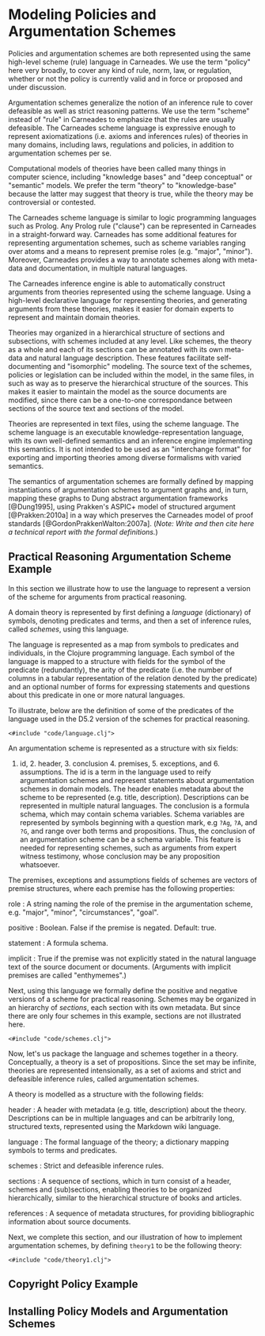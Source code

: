 
#  Modeling Policies and Argumentation Schemes

Policies and argumentation schemes are both represented using the same high-level scheme (rule) language in Carneades. We use the term "policy" here very broadly, to cover any kind of rule, norm, law, or regulation, whether or not the policy is currently valid and in force or proposed and under discussion.

Argumentation schemes generalize the notion of an inference rule to cover defeasible as well as strict reasoning patterns. We use the term "scheme" instead of "rule" in Carneades to emphasize that  the rules are usually defeasible. The Carneades scheme language is expressive enough to represent axiomatizations (i.e. axioms and inferences rules) of theories in many domains, including laws, regulations and policies, in addition to argumentation schemes per se. 

Computational models of theories have been called many things in computer science, including "knowledge bases" and "deep conceptual" or "semantic" models. We prefer the term "theory" to "knowledge-base" because the latter may suggest that theory is true, while the theory may be controversial or contested. 

The Carneades scheme language is similar to logic programming languages such as Prolog. Any Prolog rule ("clause") can be represented in Carneades in a straight-forward way. Carneades has some additional features for representing argumentation schemes, such as scheme variables ranging over atoms and a means to represent premise roles (e.g. "major", "minor"). Moreover, Carneades provides a way to annotate schemes along with meta-data and documentation, in multiple natural languages.  

The Carneades inference engine is able to automatically construct arguments from theories represented using the scheme language. Using a high-level declarative language for representing theories, and generating arguments from these theories, makes it easier for domain experts to represent and maintain domain theories.

Theories may organized in a hierarchical structure of sections and subsections, with schemes included at any level. Like schemes, the theory as a whole and each of its sections can be annotated with its own meta-data and natural language description. These features facilitate self-documenting and "isomorphic" modeling. The source text of the schemes, policies or legislation can be included within the model, in the same files, in such as way as to preserve the hierarchical structure of the sources. This makes it easier to maintain the model as the source documents are modified, since there can be a one-to-one correspondance between sections of the source text and sections of the model.

Theories are represented in text files, using the scheme language. The scheme language is an executable knowledge-representation language, with its own well-defined semantics and an inference engine implementing this semantics.  It is not intended to be used as an "interchange format" for exporting and importing theories among diverse formalisms with varied semantics.  

The semantics of argumentation schemes are formally defined by mapping instantiations of argumentation schemes to argument graphs and, in turn, mapping these graphs to Dung abstract argumentation frameworks [@Dung1995], using Prakken's ASPIC+ model of structured argument [@Prakken:2010a] in a way which preserves the Carneades model of proof standards [@GordonPrakkenWalton:2007a]. (*Note: Write and then cite here a technical report with the formal definitions.*)

## Practical Reasoning Argumentation Scheme Example

In this section we illustrate how to use the language to represent a version of the scheme for arguments from practical reasoning.

A domain theory is represented by first defining a *language* (dictionary) of symbols, denoting predicates and terms, and then a set of inference rules, called *schemes*, using this language.

The language is represented as a map from symbols to predicates and individuals, in the Clojure programming language. Each symbol of the language is mapped to a structure with fields for the symbol of the predicate (redundantly), the arity of the predicate (i.e. the number of columns in a tabular representation of the relation denoted by the predicate) and an optional number of forms for expressing statements and questions about this predicate in one or more natural languages.

To illustrate, below are the definition of some of the predicates of the language used in the D5.2 version of the schemes for practical reasoning. 

~~~{.clojure }
<#include "code/language.clj">
~~~	   
 
An argumentation scheme is represented as a structure with six fields:

1. id, 2. header, 3. conclusion 4. premises, 5. exceptions, and 6. assumptions. The id is a term in the language used to reify argumentation schemes and represent statements about argumentation schemes in domain models. The header enables metadata about the scheme to be represented (e.g. title, description). Descriptions can be represented in multiple natural languages. The conclusion is a formula schema, which may contain schema variables. Schema variables are represented by symbols beginning with a question mark, e.g `?Ag`, `?A`, and `?G`, and range over both terms and propositions. Thus, the conclusion of an argumentation scheme can be a schema variable. This feature is needed for representing schemes, such as arguments from expert witness testimony, whose conclusion may be any proposition whatsoever.

The premises, exceptions and assumptions fields of schemes are vectors of premise structures, where each premise has the following properties:

role
:   A string naming the role of the premise in the argumentation scheme, e.g. "major", "minor", "circumstances", "goal".

positive
:   Boolean. False if the premise is negated. Default: true.

statement
:   A formula schema.

implicit
:   True if the premise was not explicitly stated in the natural     language text of the source document or documents. (Arguments with implicit premises are called "enthymemes".)

Next, using this language we formally define the positive and negative versions of a scheme for practical reasoning. Schemes may be organized in an hierarchy of *sections*, each section with its own metadata. But since there are only four schemes in this example, sections are not illustrated here.

~~~{.clojure }
<#include "code/schemes.clj">
~~~

Now, let's us package the language and schemes together in a theory. Conceptually, a theory is a set of propositions. Since the set may be infinite, theories are represented intensionally, as a set of axioms and strict and defeasible inference rules, called argumentation schemes.

A theory is modelled as a structure with the following fields:

header
:   A header with metadata (e.g. title, description) about the theory. Descriptions can be in multiple languages and can be arbitrarily long, structured texts, represented using the Markdown wiki language.

language
:   The formal language of the theory; a dictionary mapping symbols to terms and predicates.

schemes
:   Strict and defeasible inference rules.

sections
:   A sequence of sections, which in turn consist of a header, schemes and (sub)sections, enabling theories to be organized hierarchically, similar to the hierarchical structure of books and articles.

references
:   A sequence of metadata structures, for providing bibliographic     information about source documents.

Next, we complete this section, and our illustration of how to implement argumentation schemes, by defining `theory1` to be the following theory:

~~~{.clojure }
<#include "code/theory1.clj">
~~~

## Copyright Policy Example

## Installing Policy Models and Argumentation Schemes 
